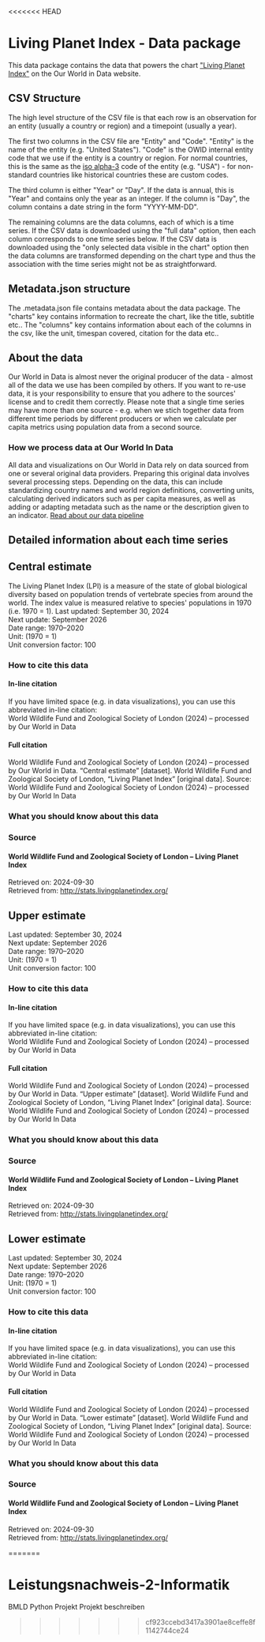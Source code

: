 <<<<<<< HEAD
# Living Planet Index - Data package

This data package contains the data that powers the chart ["Living Planet Index"](https://ourworldindata.org/grapher/global-living-planet-index?v=1&csvType=full&useColumnShortNames=false) on the Our World in Data website.

## CSV Structure

The high level structure of the CSV file is that each row is an observation for an entity (usually a country or region) and a timepoint (usually a year).

The first two columns in the CSV file are "Entity" and "Code". "Entity" is the name of the entity (e.g. "United States"). "Code" is the OWID internal entity code that we use if the entity is a country or region. For normal countries, this is the same as the [iso alpha-3](https://en.wikipedia.org/wiki/ISO_3166-1_alpha-3) code of the entity (e.g. "USA") - for non-standard countries like historical countries these are custom codes.

The third column is either "Year" or "Day". If the data is annual, this is "Year" and contains only the year as an integer. If the column is "Day", the column contains a date string in the form "YYYY-MM-DD".

The remaining columns are the data columns, each of which is a time series. If the CSV data is downloaded using the "full data" option, then each column corresponds to one time series below. If the CSV data is downloaded using the "only selected data visible in the chart" option then the data columns are transformed depending on the chart type and thus the association with the time series might not be as straightforward.

## Metadata.json structure

The .metadata.json file contains metadata about the data package. The "charts" key contains information to recreate the chart, like the title, subtitle etc.. The "columns" key contains information about each of the columns in the csv, like the unit, timespan covered, citation for the data etc..

## About the data

Our World in Data is almost never the original producer of the data - almost all of the data we use has been compiled by others. If you want to re-use data, it is your responsibility to ensure that you adhere to the sources' license and to credit them correctly. Please note that a single time series may have more than one source - e.g. when we stich together data from different time periods by different producers or when we calculate per capita metrics using population data from a second source.

### How we process data at Our World In Data
All data and visualizations on Our World in Data rely on data sourced from one or several original data providers. Preparing this original data involves several processing steps. Depending on the data, this can include standardizing country names and world region definitions, converting units, calculating derived indicators such as per capita measures, as well as adding or adapting metadata such as the name or the description given to an indicator.
[Read about our data pipeline](https://docs.owid.io/projects/etl/)

## Detailed information about each time series


## Central estimate
The Living Planet Index (LPI) is a measure of the state of global biological diversity based on population trends of vertebrate species from around the world. The index value is measured relative to species' populations in 1970 (i.e. 1970 = 1).
Last updated: September 30, 2024  
Next update: September 2026  
Date range: 1970–2020  
Unit: (1970 = 1)  
Unit conversion factor: 100  


### How to cite this data

#### In-line citation
If you have limited space (e.g. in data visualizations), you can use this abbreviated in-line citation:  
World Wildlife Fund and Zoological Society of London (2024) – processed by Our World in Data

#### Full citation
World Wildlife Fund and Zoological Society of London (2024) – processed by Our World in Data. “Central estimate” [dataset]. World Wildlife Fund and Zoological Society of London, “Living Planet Index” [original data].
Source: World Wildlife Fund and Zoological Society of London (2024) – processed by Our World In Data

### What you should know about this data

### Source

#### World Wildlife Fund and Zoological Society of London – Living Planet Index
Retrieved on: 2024-09-30  
Retrieved from: http://stats.livingplanetindex.org/  


## Upper estimate
Last updated: September 30, 2024  
Next update: September 2026  
Date range: 1970–2020  
Unit: (1970 = 1)  
Unit conversion factor: 100  


### How to cite this data

#### In-line citation
If you have limited space (e.g. in data visualizations), you can use this abbreviated in-line citation:  
World Wildlife Fund and Zoological Society of London (2024) – processed by Our World in Data

#### Full citation
World Wildlife Fund and Zoological Society of London (2024) – processed by Our World in Data. “Upper estimate” [dataset]. World Wildlife Fund and Zoological Society of London, “Living Planet Index” [original data].
Source: World Wildlife Fund and Zoological Society of London (2024) – processed by Our World In Data

### What you should know about this data

### Source

#### World Wildlife Fund and Zoological Society of London – Living Planet Index
Retrieved on: 2024-09-30  
Retrieved from: http://stats.livingplanetindex.org/  


## Lower estimate
Last updated: September 30, 2024  
Next update: September 2026  
Date range: 1970–2020  
Unit: (1970 = 1)  
Unit conversion factor: 100  


### How to cite this data

#### In-line citation
If you have limited space (e.g. in data visualizations), you can use this abbreviated in-line citation:  
World Wildlife Fund and Zoological Society of London (2024) – processed by Our World in Data

#### Full citation
World Wildlife Fund and Zoological Society of London (2024) – processed by Our World in Data. “Lower estimate” [dataset]. World Wildlife Fund and Zoological Society of London, “Living Planet Index” [original data].
Source: World Wildlife Fund and Zoological Society of London (2024) – processed by Our World In Data

### What you should know about this data

### Source

#### World Wildlife Fund and Zoological Society of London – Living Planet Index
Retrieved on: 2024-09-30  
Retrieved from: http://stats.livingplanetindex.org/  


    
=======
# Leistungsnachweis-2-Informatik
BMLD Python Projekt
Projekt beschreiben
>>>>>>> cf923ccebd3417a3901ae8ceffe8f1142744ce24
